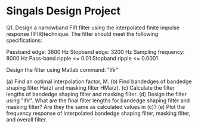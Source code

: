 # Singals Design Project
Q1. Design a narrowband FIR filter using the interpolated finite impulse response (IFIR)technique. The filter should meet the following specifications:

Passband edge: 3600 Hz
Stopband edge: 3200 Hz
Sampling frequency: 8000 Hz
Pass-band ripple <= 0.01
Stopband ripple <= 0.0001

Design the filter using Matlab command: "ifir"

(a) Find an optimal interpolation factor, M.
(b) Find bandedges of bandedge shaping filter Ha(z) and masking filter HMa(z).
(c) Calculate the filter lengths of bandedge shaping filter and masking filter.
(d) Design the filter using "ifir". What are the final filter lengths for bandedge shaping filter and masking filter? Are they the same as calculated values in (c)?
(e) Plot the frequency response of interpolated bandedge shaping filter, masking filter, and overall filter.
